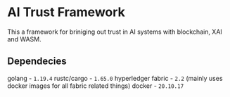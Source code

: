 AI Trust Framework
==================

This a framework for briniging out trust in AI systems with blockchain, XAI and WASM.

Dependecies
-----------
golang - `1.19.4`
rustc/cargo - `1.65.0`
hyperledger fabric - `2.2` (mainly uses docker images for all fabric related things)
docker - `20.10.17`